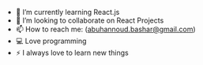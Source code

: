 - 🌱 I’m currently learning React.js
- 👯 I’m looking to collaborate on React Projects
- 📫 How to reach me: (abuhannoud.bashar@gmail.com)
- :computer: Love programming
- :zap: I always love to learn new things


<!--
**BasharAbuHannoud/BasharAbuHannoud** is a ✨ _special_ ✨ repository because its `README.md` (this file) appears on your GitHub profile.

Here are some ideas to get you started:

- 🌱 I’m currently learning React.js
- 👯 I’m looking to collaborate on React Projects
- 📫 How to reach me: (abuhannoud.bashar@gmail.com)
- :computer: Love programming
- :zap: I always love to learn new things

-->
